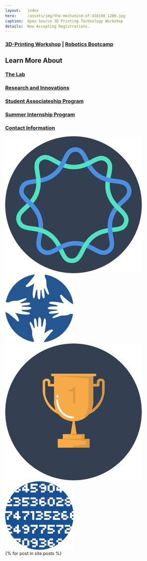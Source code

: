 ```yaml
---
layout:   index
hero:     /assets/img/the-mechanism-of-418198_1280.jpg
caption:  Open Source 3D Printing Technology Workshop
details:  Now Accepting Registrations.
---
```

<div class="container" id="about">
    <h3><a href="/3D-Workshop/">3D-Printing Workshop</a> | <a href="/robotics-bootcamp/">Robotics Bootcamp</a></h3>
</div>
<div class="fluid-hero lg" id="opportunities">
    <div class="row">
        <div class="col-xs-6">
            <div class="center vertical">
                <h2>Learn More About </h2>
                <h3><a href="/about/">The Lab</a></h3>
                <h3><a href="/research-and-innovations/">Research and Innovations</a></h3>
                <h3><a href="/student-associateship-program/">Student Associateship Program</a></h3>
                <h3><a href="/student-associateship-program/">Summer Internship Program</a></h3>
                <h3><a href="/contact/">Contact Information</a></h3>
            </div>
        </div>
        <div class="col-xs-6">
            <div class="center vertical">
                <img src="/assets/img/icon.diversity.png">
                <img src="/assets/img/icon.culture.png">
                <img src="/assets/img/icon.intense.competition.png">
                <img src="/assets/img/icon.fuzzy.processes.png">
            </div>
        </div>
    </div>
</div>

<div class="posts">
  {% for post in site.posts %}
    <!--article class="post">    
      
      <h1><a href="{{ site.baseurl }}{{ post.url }}">{{ post.title }}</a></h1>

      <div class="entry">
        {{ post.content | truncatewords:40}}
      </div>
      
      <a href="{{ site.baseurl }}{{ post.url }}" class="read-more">Read More</a>
    </article-->
  {% endfor %}
</div>
